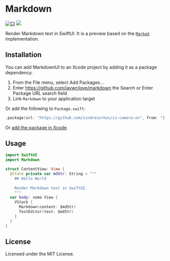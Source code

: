 Markdown
===

[![CI](https://github.com/jaywcjlove/markdown/actions/workflows/ci.yml/badge.svg)](https://github.com/jaywcjlove/markdown/actions/workflows/ci.yml)
![](https://shields.io/badge/SwiftUI-macOS%20%7C%20iOS-green?logo=Swift&style=flat)

Render Markdown text in SwiftUI. It is a preview based on the [`Marked`](https://github.com/markedjs/marked) implementation.

## Installation

You can add MarkdownUI to an Xcode project by adding it as a package dependency.

1. From the File menu, select Add Packages…
2. Enter https://github.com/jaywcjlove/markdown the Search or Enter Package URL search field
3. Link `Markdown` to your application target

Or add the following to `Package.swift`:

```swift
.package(url: "https://github.com/sindresorhus/is-camera-on", from: "1.0.0")
```

Or [add the package in Xcode](https://developer.apple.com/documentation/xcode/adding_package_dependencies_to_your_app).

## Usage

```swift
import SwiftUI
import Markdown

struct ContentView: View {
  @State private var mdStr: String = """
    ## Hello World
    
    Render Markdown text in SwiftUI.
    """
  var body: some View {
    VStack {
      Markdown(content: $mdStr)
      TextEditor(text: $mdStr)
    }
  }
}
```

## License

Licensed under the MIT License.
